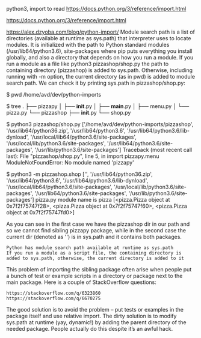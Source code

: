 python3, import
to read
https://docs.python.org/3/reference/import.html

https://docs.python.org/3/reference/import.html

https://alex.dzyoba.com/blog/python-import/
Module search path is a list of directories (available at runtime as sys.path) that interpreter uses to locate modules. It is initialized with the path to Python standard modules (/usr/lib64/python3.6), site-packages where pip puts everything you install globally, and also a directory that depends on how you run a module. If you run a module as a file like python3 pizzashop/shop.py the path to containing directory (pizzashop) is added to sys.path. Otherwise, including running with -m option, the current directory (as in pwd) is added to module search path. We can check it by printing sys.path in pizzashop/shop.py:

$ pwd
/home/avd/dev/python-imports

$ tree
.
├── pizzapy
│   ├── __init__.py
│   ├── __main__.py
│   ├── menu.py
│   └── pizza.py
└── pizzashop
    ├── __init__.py
    └── shop.py

$ python3 pizzashop/shop.py
['/home/avd/dev/python-imports/pizzashop',
 '/usr/lib64/python36.zip',
 '/usr/lib64/python3.6',
 '/usr/lib64/python3.6/lib-dynload',
 '/usr/local/lib64/python3.6/site-packages',
 '/usr/local/lib/python3.6/site-packages',
 '/usr/lib64/python3.6/site-packages',
 '/usr/lib/python3.6/site-packages']
Traceback (most recent call last):
  File "pizzashop/shop.py", line 5, in <module>
    import pizzapy.menu
ModuleNotFoundError: No module named 'pizzapy'

$ python3 -m pizzashop.shop
['',
 '/usr/lib64/python36.zip',
 '/usr/lib64/python3.6',
 '/usr/lib64/python3.6/lib-dynload',
 '/usr/local/lib64/python3.6/site-packages',
 '/usr/local/lib/python3.6/site-packages',
 '/usr/lib64/python3.6/site-packages',
 '/usr/lib/python3.6/site-packages']
pizza.py module name is pizza
[<pizza.Pizza object at 0x7f2f75747f28>, <pizza.Pizza object at 0x7f2f75747f60>, <pizza.Pizza object at 0x7f2f75747fd0>]

As you can see in the first case we have the pizzashop dir in our path and so we cannot find sibling pizzapy package, while in the second case the current dir (denoted as '') is in sys.path and it contains both packages.

    Python has module search path available at runtime as sys.path
    If you run a module as a script file, the containing directory is added to sys.path, otherwise, the current directory is added to it

This problem of importing the sibling package often arise when people put a bunch of test or example scripts in a directory or package next to the main package. Here is a couple of StackOverflow questions:

    https://stackoverflow.com/q/6323860
    https://stackoverflow.com/q/6670275

The good solution is to avoid the problem – put tests or examples in the package itself and use relative import. The dirty solution is to modify sys.path at runtime (yay, dynamic!) by adding the parent directory of the needed package. People actually do this despite it’s an awful hack.
